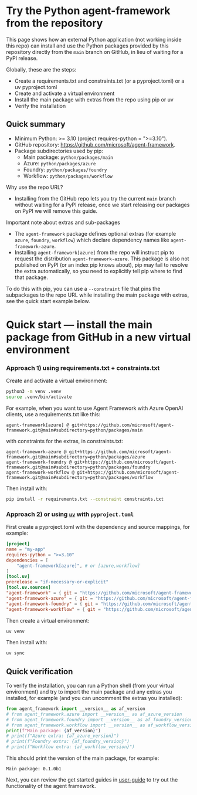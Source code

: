# Try the Python agent-framework from the repository

This page shows how an external Python application (not working inside this repo) can install and use the Python packages provided by this repository directly from the `main` branch on GitHub, in lieu of waiting for a PyPI release.

Globally, these are the steps:
- Create a requirements.txt and constraints.txt (or a pyproject.toml) or a uv pyproject.toml
- Create and activate a virtual environment
- Install the main package with extras from the repo using pip or uv
- Verify the installation

## Quick summary
- Minimum Python: >= 3.10 (project requires-python = ">=3.10").
- GitHub repository: https://github.com/microsoft/agent-framework.
- Package subdirectories used by pip:
	- Main package: `python/packages/main`
	- Azure: `python/packages/azure`
	- Foundry: `python/packages/foundry`
	- Workflow: `python/packages/workflow`

Why use the repo URL?
- Installing from the GitHub repo lets you try the current `main` branch without waiting for a PyPI release, once we start releasing our packages on PyPI we will remove this guide.

Important note about extras and sub-packages
- The `agent-framework` package defines optional extras (for example `azure`, `foundry`, `workflow`) which declare dependency names like `agent-framework-azure`.
- Installing `agent-framework[azure]` from the repo will instruct pip to request the distribution `agent-framework-azure`. This package is also not published on PyPI (or an index pip knows about), pip may fail to resolve the extra automatically, so you need to explicitly tell pip where to find that package.

To do this with pip, you can use a `--constraint` file that pins the subpackages to the repo URL while installing the main package with extras, see the quick start example below.

# Quick start — install the main package from GitHub in a new virtual environment

### Approach 1) using requirements.txt + constraints.txt

Create and activate a virtual environment:
```bash
python3 -m venv .venv
source .venv/bin/activate
```

For example, when you want to use Agent Framework with Azure OpenAI clients, use a requirements.txt like this:

```
agent-framework[azure] @ git+https://github.com/microsoft/agent-framework.git@main#subdirectory=python/packages/main
```

with constraints for the extras, in constraints.txt:

```
agent-framework-azure @ git+https://github.com/microsoft/agent-framework.git@main#subdirectory=python/packages/azure
agent-framework-foundry @ git+https://github.com/microsoft/agent-framework.git@main#subdirectory=python/packages/foundry
agent-framework-workflow @ git+https://github.com/microsoft/agent-framework.git@main#subdirectory=python/packages/workflow
```

Then install with:

```bash
pip install -r requirements.txt --constraint constraints.txt
```

### Approach 2) or using [`uv`](https://docs.astral.sh/uv/getting-started/installation/) with `pyproject.toml`

First create a pyproject.toml with the dependency and source mappings, for example:
```toml
[project]
name = "my-app"
requires-python = ">=3.10"
dependencies = [
    "agent-framework[azure]", # or [azure,workflow]
]
[tool.uv]
prerelease = "if-necessary-or-explicit"
[tool.uv.sources]
"agent-framework" = { git = "https://github.com/microsoft/agent-framework.git", ref = "main", subdirectory = "python/packages/main" }
"agent-framework-azure" = { git = "https://github.com/microsoft/agent-framework.git", ref = "main", subdirectory = "python/packages/azure" }
"agent-framework-foundry" = { git = "https://github.com/microsoft/agent-framework.git", ref = "main", subdirectory = "python/packages/foundry" }
"agent-framework-workflow" = { git = "https://github.com/microsoft/agent-framework.git", ref = "main", subdirectory = "python/packages/workflow" }
```
Then create a virtual environment:
```bash
uv venv
```

Then install with:

```bash
uv sync
```

## Quick verification

To verify the installation, you can run a Python shell (from your virtual environment) and try to import the main package and any extras you installed, for example (and you can uncomment the extras you installed):

```python
from agent_framework import __version__ as af_version
# from agent_framework.azure import __version__ as af_azure_version
# from agent_framework.foundry import __version__ as af_foundry_version
# from agent_framework.workflow import __version__ as af_workflow_version
print(f"Main package: {af_version}")
# print(f"Azure extra: {af_azure_version}")
# print(f"Foundry extra: {af_foundry_version}")
# print(f"Workflow extra: {af_workflow_version}")
```
This should print the version of the main package, for example:
```
Main package: 0.1.0b1
```

Next, you can review the get started guides in [user-guide](../user-guide/README.md) to try out the functionality of the agent framework.
